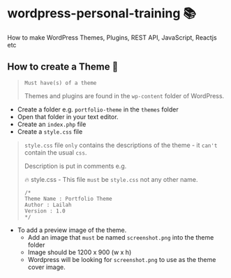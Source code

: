 # wordpress-personal-training :books:
How to make WordPress Themes, Plugins, REST API, JavaScript, Reactjs etc

## How to create a Theme :art:
> `Must have(s) of a theme`
>
> Themes and plugins are found in the `wp-content` folder of WordPress.
- Create a folder e.g. `portfolio-theme` in the `themes` folder
- Open that folder in your text editor.
- Create an `index.php` file
- Create a `style.css` file 
>  `style.css` file `only` contains the  descriptions of the theme - it `can't` contain the usual `css`.
> 
> Description is put in comments e.g.
>
> :fire: style.css - This file `must` be `style.css` not any other name. 
> ```
> /*
> Theme Name : Portfolio Theme
> Author : Lailah
> Version : 1.0
> */
> ```

- To add a preview image of the theme.
   - Add an image that `must` be named `screenshot.png` into the theme folder
   - Image should be 1200 x 900 (w x h)
   - Wordpress will be looking for `screenshot.png` to use as the theme cover image.
